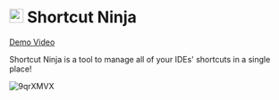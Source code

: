 # <img src="https://user-images.githubusercontent.com/35931457/129992699-b6f50d5e-649b-4209-9805-2e25899e66c0.png" alt="shortcut ninja logo" width="25"/> Shortcut Ninja



[Demo Video](https://www.youtube.com/watch?v=Et3zYhHjG64)

Shortcut Ninja is a tool to manage all of your IDEs' shortcuts in a single place!


![9qrXMVX](https://user-images.githubusercontent.com/35931457/129664634-bc652fee-c428-4835-8653-c856a6e8bc83.png)
